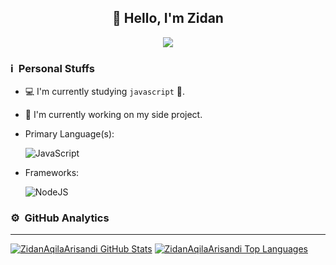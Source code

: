 <div align="center">
<h2>👋 Hello, I'm Zidan</h2>

[<img src="https://img.shields.io/badge/instagram-%23E4405F.svg?&style=for-the-badge&logo=instagram&logoColor=white">](https://instagram.com/zidanarisandi)

</div>

### ℹ &nbsp;Personal Stuffs
- 💻 I'm currently studying `javascript` 🚀.
- 🔭 I'm currently working on my side project.
- Primary Language(s): &nbsp;

  ![JavaScript](https://img.shields.io/badge/JavaScript-323330?style=for-the-badge&logo=javascript&logoColor=F7DF1E)

- Frameworks: &nbsp;

  ![NodeJS](https://img.shields.io/badge/Node.js-43853D?style=for-the-badge&logo=node.js&logoColor=white)


### ⚙ &nbsp;GitHub Analytics

---

[![ZidanAqilaArisandi GitHub Stats](https://github-readme-stats-ten-gilt.vercel.app/api?username=faizbastomi&show_icons=true&hide=issues&theme=radical)](https://github-readme-stats.vercel.app)
[![ZidanAqilaArisandi Top Languages](https://github-readme-stats-ten-gilt.vercel.app/api/top-langs?username=faizbastomi&layout=compact&theme=radical)](https://github-readme-stats.vercel.app)
